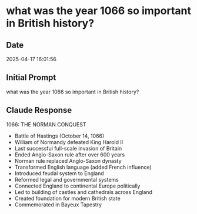 # what was the year 1066 so important in British history?

## Date
2025-04-17 16:01:56

## Initial Prompt
what was the year 1066 so important in British history?

## Claude Response
1066: THE NORMAN CONQUEST

- Battle of Hastings (October 14, 1066)
- William of Normandy defeated King Harold II
- Last successful full-scale invasion of Britain
- Ended Anglo-Saxon rule after over 600 years
- Norman rule replaced Anglo-Saxon dynasty
- Transformed English language (added French influence)
- Introduced feudal system to England
- Reformed legal and governmental systems
- Connected England to continental Europe politically
- Led to building of castles and cathedrals across England
- Created foundation for modern British state
- Commemorated in Bayeux Tapestry
